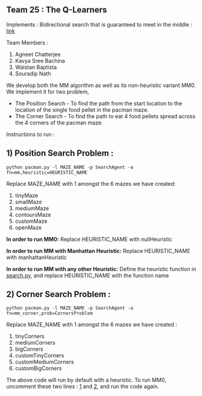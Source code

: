 ## Team 25 : The Q-Learners
Implements : Bidirectional search that is guaranteed to meet in the middle : [link](https://ojs.aaai.org/index.php/AAAI/article/view/10436/10295)

Team Members :
1. Agneet Chatterjee 
2. Kavya Sree Bachina 
3. Walstan Baptista 
4. Souradip Nath 

We develop both the MM algorithm as well as its non-heuristic variant MM0. We implement it for two problem,

* The Position Search - To find the path from the start location to the location of the single food pellet in the pacman maze.
* The Corner Search - To find the path to eat 4 food pellets spread across the 4 corners of the pacman maze.

Instructions to run : 

## 1) Position Search Problem : 

```python pacman.py -l MAZE_NAME -p SearchAgent -a fn=mm,heuristic=HEURISTIC_NAME```

Replace MAZE_NAME with 1 amongst the 6 mazes we have created:

1. tinyMaze
2. smallMaze
3. mediumMaze
4. contoursMaze
5. customMaze
6. openMaze

**In order to run MM0:** Replace HEURISTIC_NAME with nullHeuristic

**In order to run MM with Manhattan Heuristic:** Replace HEURISTIC_NAME with manhattanHeuristic

**In order to run MM with any other Heuristic:** Define the heuristic function in [search.py](https://github.com/walstanb/bidirectional-search/blob/main/search/search.py), and replace HEURISTIC_NAME with the function name



## 2) Corner Search Problem : 

```python pacman.py -l MAZE_NAME -p SearchAgent -a fn=mm_corner,prob=CornersProblem```

Replace MAZE_NAME with 1 amongst the 6 mazes we have created : 

1. tinyCorners
2. mediumCorners
3. bigCorners
4. customTinyCorners
5. customMediumCorners
6. customBigCorners

The above code will run by default with a heuristic. To run MM0, uncomment these two lines : [1](https://github.com/walstanb/bidirectional-search/blob/main/search/search.py#L556) and [2](https://github.com/walstanb/bidirectional-search/blob/main/search/search.py#L656), and run the code again.
